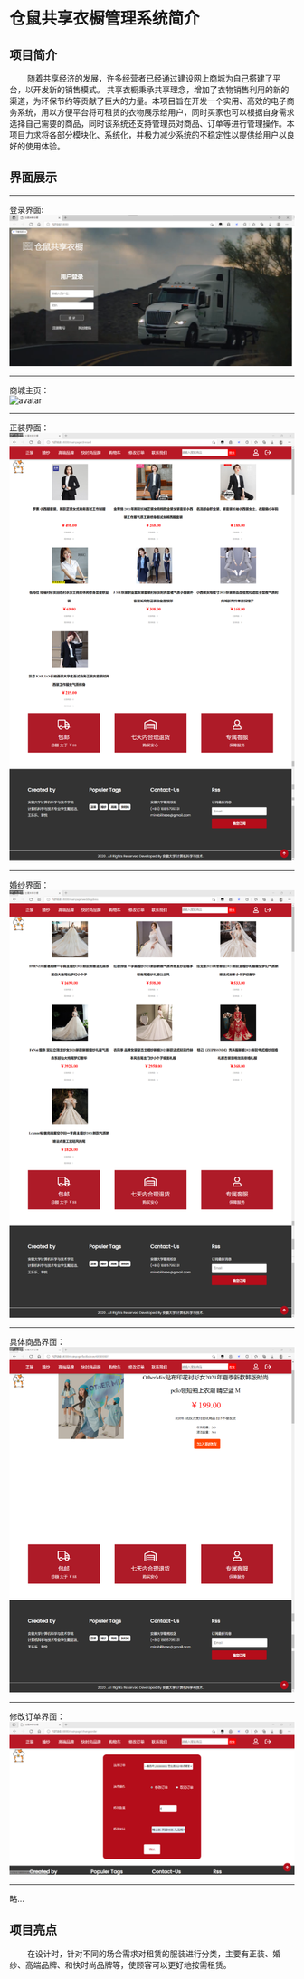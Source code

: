 # 仓鼠共享衣橱管理系统简介 #

## 项目简介 ##
&nbsp; &nbsp; &nbsp; &nbsp; 随着共享经济的发展，许多经营者已经通过建设网上商城为自己搭建了平台，以开发新的销售模式。
共享衣橱秉承共享理念，增加了衣物销售利用的新的渠道，为环保节约等贡献了巨大的力量。本项目旨在开发一个实用、高效的电子商务系统，用以方便平台将可租赁的衣物展示给用户，同时买家也可以根据自身需求选择自己需要的商品，同时该系统还支持管理员对商品、订单等进行管理操作。本项目力求将各部分模块化、系统化，并极力减少系统的不稳定性以提供给用户以良好的使用体验。


## 界面展示 ##

---
登录界面:
<br>
![avatar](z-show-pics/登录.png)

---
商城主页：
<br>
![avatar](z-show-pics/主页.png)

---
正装界面：
<br>
![avatar](z-show-pics/正装.png)

---
婚纱界面：
<br>
![avatar](z-show-pics/婚纱.png)

---
具体商品界面：
<br>
![avatar](z-show-pics/具体商品界面.png)

---
修改订单界面：
<br>
![avatar](z-show-pics/修改订单.png)

---
略...

## 项目亮点 ##
&nbsp; &nbsp; &nbsp; &nbsp; 在设计时，针对不同的场合需求对租赁的服装进行分类，主要有正装、婚纱、高端品牌、和快时尚品牌等，使顾客可以更好地按需租赁。
